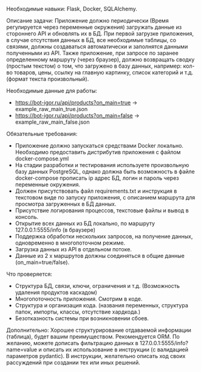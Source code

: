 Необходимые навыки: Flask, Docker, SQLAlchemy.

Описание задачи:
Приложение должно периодически (Время регулируется через переменные окружения) загружать данные из стороннего API и обновлять их в БД. При первой загрузке приложения, в случае отсутствия данных в БД, все необходимые таблицы, со связями, должны создаваться автоматически и заполнятся данными полученными из API. Также приложение, при запросе по заранее определенному маршруту (через браузер), должно возвращать сводку (простым текстом) о том, что загружено в базу данных, например: кол-во товаров, цены, ссылку на главную картинку, список категорий и т.д. (формат текста произвольный).

Необходимые данные для работы:
 - https://bot-igor.ru/api/products?on_main=true -> example_raw_main_true.json
 - https://bot-igor.ru/api/products?on_main=false -> example_raw_main_false.json

Обязательные требования:
 - Приложение должно запускаться средствами Docker локально. Необходимо предоставить дистрибутив приложения с файлом docker-compose.yml
 - На стадии разработки и тестирования используете произвольную базу данных PostgreSQL, однако должна быть возможность в файле docker-compose прописать ip адрес БД, логин и пароль через переменные окружения.
 - Должен присутствовать файл requirements.txt и инструкция в текстовом виде по запуску приложения, с описанием маршрута для просмотра загруженных в БД данных.
 - Присутствие логирования процессов, текстовые файлы и вывод в консоль.
 - Открытие всех данных из БД локально, по маршруту 127.0.0.1:5555/info (в браузере)
 - Поддержка обработки нескольких запросов, на получение данных, одновременно в многопоточном режиме.
 - Загрузка данных из API в отдельном потоке.
 - Данные из 2 х маршрутов должны соединяться в общие данные (on_main=true/false).

Что проверяется:
 - Структура БД, связи, ключи, ограничения и т.д. (Возможность удаления продуктов каскадом)
 - Многопоточность приложения. Смотрим в коде.
 - Структура и организация кода. (названия переменных, структура папок, импорты, классы, отсутствие хардкода.)
 - Безотказность системы при возникновении сбоев.

Дополнительно: Хорошее структурирование отдаваемой информации (таблица), будет вашим преимуществом. Рекомендуется ORM. По желанию, можете дописать фильтрацию данных в 127.0.0.1:5555/info?name=value и описать их использование в инструкции (c валидацией параметров pydantic). В инструкции, желательно описать ход своих рассуждений при создании тех или иных решений.
